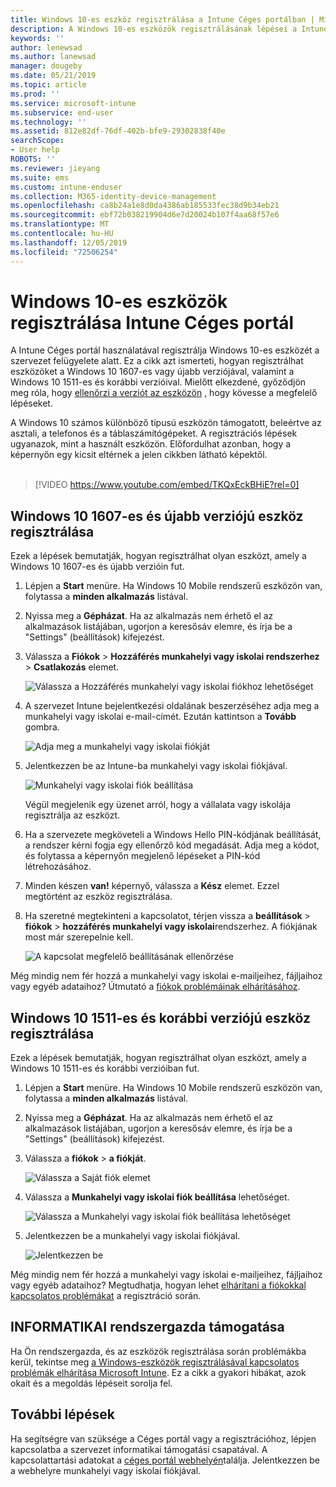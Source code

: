 ```yaml
---
title: Windows 10-es eszköz regisztrálása a Intune Céges portálban | Microsoft Docs
description: A Windows 10-es eszközök regisztrálásának lépései a Intune Céges portál
keywords: ''
author: lenewsad
ms.author: lanewsad
manager: dougeby
ms.date: 05/21/2019
ms.topic: article
ms.prod: ''
ms.service: microsoft-intune
ms.subservice: end-user
ms.technology: ''
ms.assetid: 812e82df-76df-402b-bfe9-29302838f40e
searchScope:
- User help
ROBOTS: ''
ms.reviewer: jieyang
ms.suite: ems
ms.custom: intune-enduser
ms.collection: M365-identity-device-management
ms.openlocfilehash: ca8b24a1e8d0da4386ab185533fec38d9b34eb21
ms.sourcegitcommit: ebf72b038219904d6e7d20024b107f4aa68f57e6
ms.translationtype: MT
ms.contentlocale: hu-HU
ms.lasthandoff: 12/05/2019
ms.locfileid: "72506254"
---
```

# <a name="enroll-windows-10-devices-with-intune-company-portal"></a>Windows 10-es eszközök regisztrálása Intune Céges portál

A Intune Céges portál használatával regisztrálja Windows 10-es eszközét a szervezet felügyelete alatt. Ez a cikk azt ismerteti, hogyan regisztrálhat eszközöket a Windows 10 1607-es vagy újabb verziójával, valamint a Windows 10 1511-es és korábbi verzióival. Mielőtt elkezdené, győződjön meg róla, hogy [ellenőrzi a verziót az eszközön](windows-enrollment-company-portal.md#find-windows-10-version-number) , hogy kövesse a megfelelő lépéseket.  

A Windows 10 számos különböző típusú eszközön támogatott, beleértve az asztali, a telefonos és a táblaszámítógépeket. A regisztrációs lépések ugyanazok, mint a használt eszközön. Előfordulhat azonban, hogy a képernyőn egy kicsit eltérnek a jelen cikkben látható képektől.  
</br>
> [!VIDEO https://www.youtube.com/embed/TKQxEckBHiE?rel=0]

## <a name="enroll-windows-10-version-1607-and-later-device"></a>Windows 10 1607-es és újabb verziójú eszköz regisztrálása 
Ezek a lépések bemutatják, hogyan regisztrálhat olyan eszközt, amely a Windows 10 1607-es és újabb verzióin fut.  

1. Lépjen a **Start** menüre. Ha Windows 10 Mobile rendszerű eszközön van, folytassa a **minden alkalmazás** listával.

2. Nyissa meg a **Gépházat**. Ha az alkalmazás nem érhető el az alkalmazások listájában, ugorjon a keresősáv elemre, és írja be a "Settings" (beállítások) kifejezést.

3. Válassza a **Fiókok** > **Hozzáférés munkahelyi vagy iskolai rendszerhez** > **Csatlakozás** elemet.  


    ![Válassza a Hozzáférés munkahelyi vagy iskolai fiókhoz lehetőséget](./media/w10-enroll-rs1-connect-to-work-or-school.png)  

4. A szervezet Intune bejelentkezési oldalának beszerzéséhez adja meg a munkahelyi vagy iskolai e-mail-címét. Ezután kattintson a **Tovább** gombra.  


   ![Adja meg a munkahelyi vagy iskolai fiókját](./media/w10-enroll-rs1-set-up-work-or-school-account.png)  

5. Jelentkezzen be az Intune-ba munkahelyi vagy iskolai fiókjával.  


    ![Munkahelyi vagy iskolai fiók beállítása](./media/w10-enroll-rs1-enter-your-credentials.png)  

    Végül megjelenik egy üzenet arról, hogy a vállalata vagy iskolája regisztrálja az eszközt.

6. Ha a szervezete megköveteli a Windows Hello PIN-kódjának beállítását, a rendszer kérni fogja egy ellenőrző kód megadását. Adja meg a kódot, és folytassa a képernyőn megjelenő lépéseket a PIN-kód létrehozásához.  

7. Minden készen **van!** képernyő, válassza a **Kész** elemet. Ezzel megtörtént az eszköz regisztrálása.  

8. Ha szeretné megtekinteni a kapcsolatot, térjen vissza a **beállítások** > **fiókok** > **hozzáférés munkahelyi vagy iskolai**rendszerhez.  A fiókjának most már szerepelnie kell.  


    ![A kapcsolat megfelelő beállításának ellenőrzése](./media/w10-enroll-rs1-validate-successful-enrollment.png)  

Még mindig nem fér hozzá a munkahelyi vagy iskolai e-mailjeihez, fájljaihoz vagy egyéb adataihoz? Útmutató a [fiókok problémáinak elhárításához](troubleshoot-your-windows-10-device-windows.md#troubleshooting-steps-to-follow-if-you-see-access-work-or-school).  

## <a name="enroll-windows-10-version-1511-and-earlier-device"></a>Windows 10 1511-es és korábbi verziójú eszköz regisztrálása  
Ezek a lépések bemutatják, hogyan regisztrálhat olyan eszközt, amely a Windows 10 1511-es és korábbi verzióiban fut.  

1. Lépjen a **Start** menüre. Ha Windows 10 Mobile rendszerű eszközön van, folytassa a **minden alkalmazás** listával.

2. Nyissa meg a **Gépházat**. Ha az alkalmazás nem érhető el az alkalmazások listájában, ugorjon a keresősáv elemre, és írja be a "Settings" (beállítások) kifejezést.

3. Válassza a **fiókok** > **a fiókját**.  


    ![Válassza a Saját fiók elemet](./media/W10-enroll-2-accounts-your-account.png)  

5. Válassza a **Munkahelyi vagy iskolai fiók beállítása** lehetőséget.  


    ![Válassza a Munkahelyi vagy iskolai fiók beállítása lehetőséget](./media/w10-enroll-3-add-work-school-acct.png)  

6. Jelentkezzen be a munkahelyi vagy iskolai fiókjával.  


    ![Jelentkezzen be](./media/W10-enroll-4-sign-in.png)  

Még mindig nem fér hozzá a munkahelyi vagy iskolai e-mailjeihez, fájljaihoz vagy egyéb adataihoz? Megtudhatja, hogyan lehet [elhárítani a fiókokkal kapcsolatos problémákat](troubleshoot-your-windows-10-device-windows.md#troubleshooting-steps-to-follow-if-you-see-your-account) a regisztráció során.  

## <a name="it-administrator-support"></a>INFORMATIKAI rendszergazda támogatása   

Ha Ön rendszergazda, és az eszközök regisztrálása során problémákba kerül, tekintse meg [a Windows-eszközök regisztrálásával kapcsolatos problémák elhárítása Microsoft Intune](https://support.microsoft.com/help/4469913). Ez a cikk a gyakori hibákat, azok okait és a megoldás lépéseit sorolja fel. 

## <a name="next-steps"></a>További lépések  
Ha segítségre van szüksége a Céges portál vagy a regisztrációhoz, lépjen kapcsolatba a szervezet informatikai támogatási csapatával. A kapcsolattartási adatokat a [céges portál webhelyén](https://go.microsoft.com/fwlink/?linkid=2010980)találja. Jelentkezzen be a webhelyre munkahelyi vagy iskolai fiókjával.  

 

